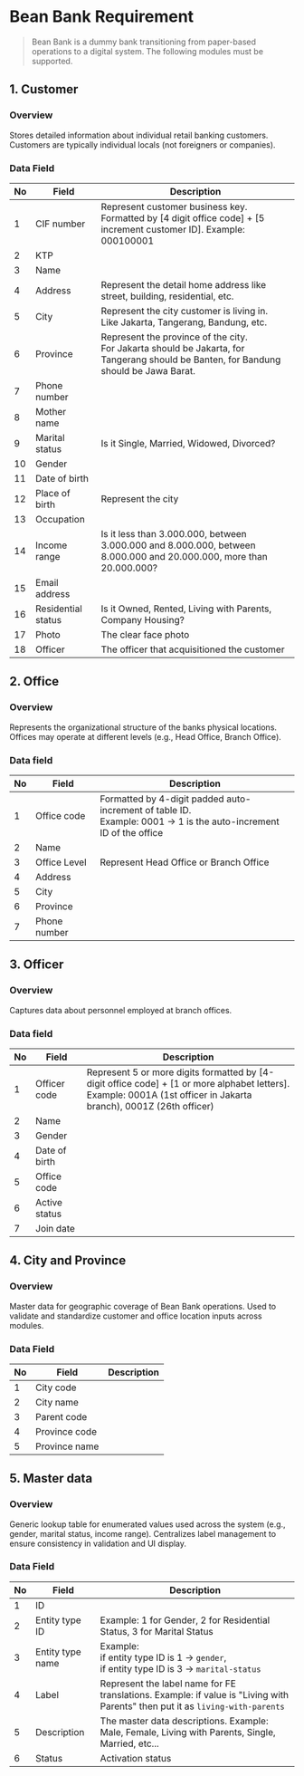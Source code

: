 # Bean Bank Requirement

> Bean Bank is a dummy bank transitioning from paper-based operations to a digital system. The following modules must be supported.

## 1. Customer
### Overview
Stores detailed information about individual retail banking customers.
Customers are typically individual locals (not foreigners or companies).
### Data Field
| No | Field              | Description                                                                                                                              |
|----|--------------------|------------------------------------------------------------------------------------------------------------------------------------------|
| 1  | CIF number         | Represent customer business key.<br/>Formatted by [4 digit office code] + [5 increment customer ID]. Example: 000100001                  |
| 2  | KTP                |                                                                                                                                          |
| 3  | Name               |                                                                                                                                          |
| 4  | Address            | Represent the detail home address like street, building, residential, etc.                                                               |
| 5  | City               | Represent the city customer is living in.<br/>Like Jakarta, Tangerang, Bandung, etc.                                                     |
| 6  | Province           | Represent the province of the city.<br/>For Jakarta should be Jakarta, for Tangerang should be Banten, for Bandung should be Jawa Barat. |
| 7  | Phone number       |                                                                                                                                          |
| 8  | Mother name        |                                                                                                                                          |
| 9  | Marital status     | Is it Single, Married, Widowed, Divorced?                                                                                                |
| 10 | Gender             |                                                                                                                                          |
| 11 | Date of birth      |                                                                                                                                          |
| 12 | Place of birth     | Represent the city                                                                                                                       |
| 13 | Occupation         |                                                                                                                                          |
| 14 | Income range       | Is it less than 3.000.000, between 3.000.000 and 8.000.000, between 8.000.000 and 20.000.000, more than 20.000.000?                      |
| 15 | Email address      |                                                                                                                                          |
| 16 | Residential status | Is it Owned, Rented, Living with Parents, Company Housing?                                                                               |
| 17 | Photo              | The clear face photo                                                                                                                     |
| 18 | Officer            | The officer that acquisitioned the customer                                                                                              |


## 2. Office
### Overview
Represents the organizational structure of the banks physical locations. Offices may operate at different levels (e.g., Head Office, Branch Office).
### Data field
| No | Field        | Description                                                                                                          |
|----|--------------|----------------------------------------------------------------------------------------------------------------------|
| 1  | Office code  | Formatted by 4-digit padded auto-increment of table ID.<br/>Example: 0001 → 1 is the auto-increment ID of the office |
| 2  | Name         |                                                                                                                      |
| 3  | Office Level | Represent Head Office or Branch Office                                                                               |
| 4  | Address      |                                                                                                                      |
| 5  | City         |                                                                                                                      |
| 6  | Province     |                                                                                                                      |
| 7  | Phone number |                                                                                                                      |


## 3. Officer
### Overview
Captures data about personnel employed at branch offices. 
### Data field
| No | Field         | Description                                                                                                                                                             |
|----|---------------|-------------------------------------------------------------------------------------------------------------------------------------------------------------------------|
| 1  | Officer code  | Represent 5 or more digits formatted by [4-digit office code] + [1 or more alphabet letters]. <br/>Example: 0001A (1st officer in Jakarta branch), 0001Z (26th officer) |
| 2  | Name          |                                                                                                                                                                         |
| 3  | Gender        |                                                                                                                                                                         |
| 4  | Date of birth |                                                                                                                                                                         |
| 5  | Office code   |                                                                                                                                                                         |
| 6  | Active status |                                                                                                                                                                         |
| 7  | Join date     |                                                                                                                                                                         |


## 4. City and Province
### Overview
Master data for geographic coverage of Bean Bank operations. Used to validate and standardize customer and office location inputs across modules.
### Data Field
| No | Field          | Description |
|----|----------------|-------------|
| 1  | City code      |             |
| 2  | City name      |             |
| 3  | Parent code    |             |
| 4  | Province code  |             |
| 5  | Province name  |             |


## 5. Master data
### Overview
Generic lookup table for enumerated values used across the system (e.g., gender, marital status, income range). Centralizes label management to ensure consistency in validation and UI display.
### Data Field
| No | Field            | Description                                                                                                                   |
|----|------------------|-------------------------------------------------------------------------------------------------------------------------------|
| 1  | ID               |                                                                                                                               |
| 2  | Entity type ID   | Example: 1 for Gender, 2 for Residential Status, 3 for Marital Status                                                         |
| 3  | Entity type name | Example: <br/>if entity type ID is 1 → `gender`,<br/>if entity type ID is 3 → `marital-status`                                |
| 4  | Label            | Represent the label name for FE translations. Example: if value is "Living with Parents" then put it as `living-with-parents` |
| 5  | Description      | The master data descriptions. Example: Male, Female, Living with Parents, Single, Married, etc...                             |
| 6  | Status           | Activation status                                                                                                             |

